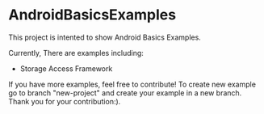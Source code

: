 # AndroidBasicsExamples

This project is intented to show Android Basics Examples.

Currently, There are examples including:

- Storage Access Framework


If you have more examples, feel free to contribute!
To create new example go to branch "new-project" and create your example in a new branch. Thank you for your contribution:). 
